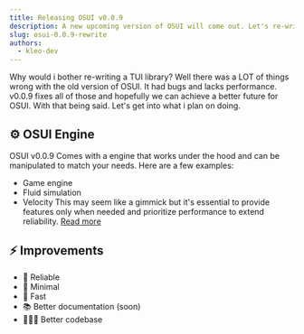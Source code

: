 ```yaml
---
title: Releasing OSUI v0.0.9
description: A new upcoming version of OSUI will come out. Let's re-write it.
slug: osui-0.0.9-rewrite
authors:
  - kleo-dev
---
```


Why would i bother re-writing a TUI library? Well there was a LOT of things wrong with the old version of OSUI. It had bugs and lacks performance. v0.0.9 fixes all of those and hopefully we can achieve a better future for OSUI. With that being said. Let's get into what i plan on doing.

<!-- truncate -->

## ⚙️ OSUI Engine
OSUI v0.0.9 Comes with a engine that works under the hood and can be manipulated to match your needs. Here are a few examples:
- Game engine
- Fluid simulation
- Velocity
This may seem like a gimmick but it's essential to provide features only when needed and prioritize performance to extend reliability. [Read more](/docs/0.0.8/engine)

## ⚡️ Improvements
- 📌 Reliable
- 🌿 Minimal
- 🚀 Fast
- 📚 Better documentation (soon)
- 🧑🏻‍💻 Better codebase